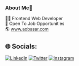 ### About Me👋

👨‍💻 Frontend Web Developer<br>
💼 Open To Job Opportunities<br>
🌎 www.aobasar.com<br>


## 🌐 Socials:
[![LinkedIn](https://img.shields.io/badge/LinkedIn-%230077B5.svg?logo=linkedin&logoColor=white)](https://linkedin.com/in/aobasar) [![Twitter](https://img.shields.io/badge/Twitter-%231DA1F2.svg?logo=Twitter&logoColor=white)](https://twitter.com/aobasar) [![Instagram](https://img.shields.io/badge/Instagram-%23E4405F.svg?logo=Instagram&logoColor=white)](https://instagram.com/aobasar) 
<!-- [![YouTube](https://img.shields.io/badge/YouTube-%23FF0000.svg?logo=YouTube&logoColor=white)](https://youtube.com/@aobasar)  -->



<!--
**aobasar/aobasar** is a ✨ _special_ ✨ repository because its `README.md` (this file) appears on your GitHub profile.

Here are some ideas to get you started:

- 🔭 I’m currently working on ...
- 🌱 I’m currently learning ...
- 👯 I’m looking to collaborate on ...
- 🤔 I’m looking for help with ...
- 💬 Ask me about ...
- 📫 How to reach me: ...
- 😄 Pronouns: ...
- ⚡ Fun fact: ...
-->
